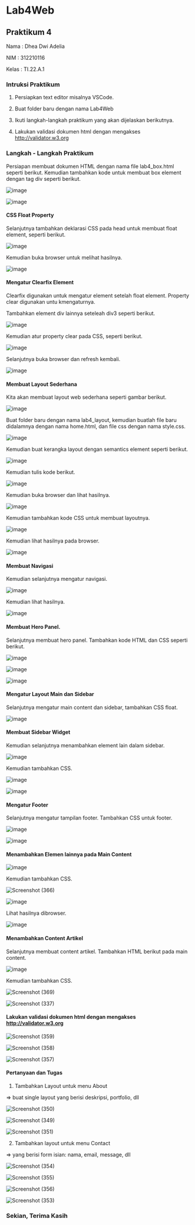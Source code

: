 # Lab4Web

## Praktikum 4

Nama : Dhea Dwi Adelia

NIM : 312210116

Kelas : TI.22.A.1

### Intruksi Praktikum

1. Persiapkan text editor misalnya VSCode.
   
2. Buat folder baru dengan nama Lab4Web
   
3. Ikuti langkah-langkah praktikum yang akan dijelaskan berikutnya.
   
4. Lakukan validasi dokumen html dengan mengakses http://validator.w3.org


### Langkah - Langkah Praktikum

Persiapan membuat dokumen HTML dengan nama file lab4_box.html seperti berikut. Kemudian tambahkan kode untuk membuat box element dengan tag div seperti berikut.

![image](https://github.com/adeliadhea06/Lab4Web/assets/115794875/2f6ebb9f-6d26-4b1b-8359-be03fbcf7263)

![image](https://github.com/adeliadhea06/Lab4Web/assets/115794875/59286eed-85ec-498b-bc1d-fdc2e8dc1afe)


#### CSS Float Property

Selanjutnya tambahkan deklarasi CSS pada head untuk membuat float element, seperti berikut.

![image](https://github.com/adeliadhea06/Lab4Web/assets/115794875/26baf51d-6260-4509-91cf-fbadff1c1f67)

Kemudian buka browser untuk melihat hasilnya.

![image](https://github.com/adeliadhea06/Lab4Web/assets/115794875/0ba66b2d-e674-440c-a5cd-422f864cdd9e)


#### Mengatur Clearfix Element
Clearfix digunakan untuk mengatur element setelah float element. Property clear digunakan untu kmengaturnya.

Tambahkan element div lainnya seteleah div3 seperti berikut.

![image](https://github.com/adeliadhea06/Lab4Web/assets/115794875/9b7c760d-ce1e-4917-8df6-8d3738916ca4)

Kemudian atur property clear pada CSS, seperti berikut.

![image](https://github.com/adeliadhea06/Lab4Web/assets/115794875/948d75d6-1b0f-40a3-9502-66f7360a825b)

Selanjutnya buka browser dan refresh kembali.

![image](https://github.com/adeliadhea06/Lab4Web/assets/115794875/58c52bcb-4b0c-40d2-89da-2302fa71422b)


#### Membuat Layout Sederhana

Kita akan membuat layout web sederhana seperti gambar berikut.

![image](https://github.com/adeliadhea06/Lab4Web/assets/115794875/eec5ec5d-e793-48a0-aaa2-02b4a8d8b4c9)

Buat folder baru dengan nama lab4_layout, kemudian buatlah file baru didalamnya dengan nama home.html, dan file css dengan nama style.css.

![image](https://github.com/adeliadhea06/Lab4Web/assets/115794875/b660e5f3-f3f5-44df-b772-2743e94d7b26)

Kemudian buat kerangka layout dengan semantics element seperti berikut.

![image](https://github.com/adeliadhea06/Lab4Web/assets/115794875/d58bdb9d-a392-46c7-a4e8-041a99394dd0)

Kemudian tulis kode berikut.

![image](https://github.com/adeliadhea06/Lab4Web/assets/115794875/14b9e9a5-a6ce-4803-96ea-41c934ea1210)

Kemudian buka browser dan lihat hasilnya.

![image](https://github.com/adeliadhea06/Lab4Web/assets/115794875/ee248ed1-270d-408d-a4c3-41e2c6074660)

Kemudian tambahkan kode CSS untuk membuat layoutnya.

![image](https://github.com/adeliadhea06/Lab4Web/assets/115794875/c40593a9-0589-4c6a-9c4a-67e01c392571)

Kemudian lihat hasilnya pada browser.

![image](https://github.com/adeliadhea06/Lab4Web/assets/115794875/099bf1ed-36fd-4a8d-8f5a-efd106af9fd2)


#### Membuat Navigasi

Kemudian selanjutnya mengatur navigasi.

![image](https://github.com/adeliadhea06/Lab4Web/assets/115794875/75e9caef-1c49-4e2f-a956-e884030de3f8)

Kemudian lihat hasilnya.

![image](https://github.com/adeliadhea06/Lab4Web/assets/115794875/66dd5e9a-ed49-4f87-92f4-6b9546b0119f)


#### Membuat Hero Panel.

Selanjutnya membuat hero panel. Tambahkan kode HTML dan CSS seperti berikut.

![image](https://github.com/adeliadhea06/Lab4Web/assets/115794875/d467a1d7-235a-45c7-89cf-693e30ca6970)

![image](https://github.com/adeliadhea06/Lab4Web/assets/115794875/6999b7f4-1c1c-4e02-ba06-564499b9c0f6)

![image](https://github.com/adeliadhea06/Lab4Web/assets/115794875/d863826d-9d87-4b27-bb06-3b44cefcf7fb)


#### Mengatur Layout Main dan Sidebar

Selanjutnya mengatur main content dan sidebar, tambahkan CSS float.

![image](https://github.com/adeliadhea06/Lab4Web/assets/115794875/c22ada15-1950-430d-8f34-35a76c9079ea)


#### Membuat Sidebar Widget

Kemudian selanjutnya menambahkan element lain dalam sidebar.

![image](https://github.com/adeliadhea06/Lab4Web/assets/115794875/f40b8ae1-ec6a-42ae-b079-c2d9854b2588)

Kemudian tambahkan CSS.

![image](https://github.com/adeliadhea06/Lab4Web/assets/115794875/27a9fac8-970c-4242-847b-543ee1617d1c)

![image](https://github.com/adeliadhea06/Lab4Web/assets/115794875/f3967380-9664-4ab1-ace3-d91f57c38076)


#### Mengatur Footer

Selanjutnya mengatur tampilan footer. Tambahkan CSS untuk footer.

![image](https://github.com/adeliadhea06/Lab4Web/assets/115794875/08f8ce32-dd17-45de-8548-5b059f995116)

![image](https://github.com/adeliadhea06/Lab4Web/assets/115794875/f73688b9-0d0b-4ad6-94a0-dc50f656233e)


#### Menambahkan Elemen lainnya pada Main Content

![image](https://github.com/adeliadhea06/Lab4Web/assets/115794875/e73465e0-aa63-4d77-9160-062ba7407bd2)

Kemudian tambahkan CSS.

![Screenshot (366)](https://github.com/adeliadhea06/Lab4Web/assets/115794875/58e11bd3-3272-4e33-b5a7-e649dce36c0d)

![image](https://github.com/adeliadhea06/Lab4Web/assets/115794875/9c3f13fd-a558-4668-b6e6-38c0a63a93ca)

Lihat hasilnya dibrowser.

![image](https://github.com/adeliadhea06/Lab4Web/assets/115794875/67d2472f-2fbd-4630-8a59-12d2c7e003fd)


#### Menambahkan Content Artikel
Selanjutnya membuat content artikel. Tambahkan HTML berikut pada main content.

![image](https://github.com/adeliadhea06/Lab4Web/assets/115794875/570a86ad-dade-47a6-9115-dae17f978477)

Kemudian tambahkan CSS.

![Screenshot (369)](https://github.com/adeliadhea06/Lab4Web/assets/115794875/3a3a62bf-d9a2-4ccb-9dc6-4a2e78887d7a)

![Screenshot (337)](https://github.com/adeliadhea06/Lab4Web/assets/115794875/e2f2cf7e-5586-4a15-8106-5ec2604e8955)


#### Lakukan validasi dokumen html dengan mengakses http://validator.w3.org

![Screenshot (359)](https://github.com/adeliadhea06/Lab4Web/assets/115794875/ef86861e-c538-4d16-b8ca-622600a1452f)

![Screenshot (358)](https://github.com/adeliadhea06/Lab4Web/assets/115794875/eb8c47c2-b4b2-4dfd-b1dc-f7f34a334b58)

![Screenshot (357)](https://github.com/adeliadhea06/Lab4Web/assets/115794875/c24da4a9-79aa-485a-adff-61849960f2b9)


#### Pertanyaan dan Tugas

1. Tambahkan Layout untuk menu About
   
=> buat single layout yang berisi deskripsi, portfolio, dll

![Screenshot (350)](https://github.com/adeliadhea06/Lab4Web/assets/115794875/12de4c9b-5d27-4156-b2d0-d542328face8)

![Screenshot (349)](https://github.com/adeliadhea06/Lab4Web/assets/115794875/e4b8f550-1356-4957-9b64-2548a88a1d31)

![Screenshot (351)](https://github.com/adeliadhea06/Lab4Web/assets/115794875/d748ab7c-8aea-4d6b-b4e7-09e3675c2603)


2. Tambahkan layout untuk menu Contact
    
=> yang berisi form isian: nama, email, message, dll

![Screenshot (354)](https://github.com/adeliadhea06/Lab4Web/assets/115794875/06fb2572-1611-436c-bd54-fe0cf6be3760)

![Screenshot (355)](https://github.com/adeliadhea06/Lab4Web/assets/115794875/89215410-a30f-4106-8497-89b5c44234ab)

![Screenshot (356)](https://github.com/adeliadhea06/Lab4Web/assets/115794875/245f606e-a11c-4b38-b744-81603cefa931)

![Screenshot (353)](https://github.com/adeliadhea06/Lab4Web/assets/115794875/05d2f6f8-a65d-4625-ace3-247f45b7ed68)


### Sekian, Terima Kasih
